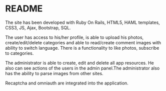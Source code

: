 # README

The site has been developed with Ruby On Rails, HTML5, HAML templates, CSS3, JS, Ajax, Bootstrap, SQL. 

The user has access to his/her profile, is able to upload his photos, create/edit/delete categories and able to read/create comment images with ability to switch language. There is a functionality to like photos, subscribe to categories. 

The administrator is able to create, edit and delete all app resources. He also can see actions of the users in the admin panel.The administrator also has the ability to parse images from other sites.

Recaptcha and omniauth are integrated into the application.



